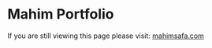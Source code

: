 # Mahim Portfolio

If you are still viewing this page please visit: [mahimsafa.com](https://mahimsafa.com)